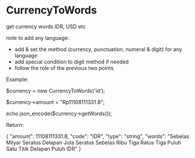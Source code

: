 # CurrencyToWords
get currency words IDR, USD etc

note to add any language:
  - add & set the method (currency, punctuation, numeral & digit) for any language
  - add special condition to digit method if needed
  - follow the role of the previous two points

Example:

  $currency = new CurrencyToWords('id');
  
  $currency->amount = "Rp11108111331.8";
  
  echo json_encode($currency->getWords());
  
  
Return:

  {
    "amount": 11108111331.8,
    "code": "IDR",
    "type": "string",
    "words": "Sebelas Milyar Seratus Delapan Juta Seratus Sebelas Ribu Tiga Ratus Tiga Puluh Satu Titik Delapan Puluh IDR"
  }
